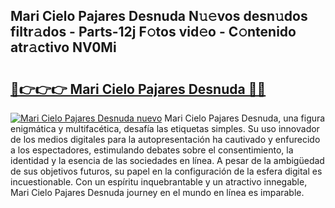 ## Mari Cielo Pajares Desnuda N𝚞𝚎vos desn𝚞dos filtr𝚊dos - Parts-12j F𝚘tos vid𝚎o - C𝚘ntenido atr𝚊ctivo NV0Mi

# <h2><a href="http://mb80r8.tromn.icu/?c=Mari+Cielo+Pajares+Desnuda">🔗👉👉👉 Mari Cielo Pajares Desnuda 🔗🔗</a></h2>

[![Mari Cielo Pajares Desnuda nuevo](https://i.imgur.com/pEAQMta.gif)](http://mb80r8.tromn.icu/?c=Mari+Cielo+Pajares+Desnuda)
Mari Cielo Pajares Desnuda, una figura enigmática y multifacética, desafía las etiquetas simples. Su uso innovador de los medios digitales para la autopresentación ha cautivado y enfurecido a los espectadores, estimulando debates sobre el consentimiento, la identidad y la esencia de las sociedades en línea. A pesar de la ambigüedad de sus objetivos futuros, su papel en la configuración de la esfera digital es incuestionable. Con un espíritu inquebrantable y un atractivo innegable, Mari Cielo Pajares Desnuda journey en el mundo en línea es imparable.
